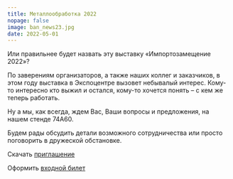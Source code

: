 ```yaml
---
title: Металлообработка 2022
nopage: false
image: ban_news23.jpg
date: 2022-05-01
---
```

Или правильнее будет назвать эту выставку «Импортозамещение 2022»?

По заверениям организаторов, а также наших коллег и заказчиков, в этом году выставка в Экспоцентре вызовет небывалый интерес. Кому-то интересно кто выжил и остался, кому-то хочется понять – с кем же теперь работать.

Ну а мы, как всегда, ждем Вас, Ваши вопросы и предложения, на нашем стенде 74А60.

Будем рады обсудить детали возможного сотрудничества или просто поговорить в дружеской обстановке.

Скачать [приглашение](/uploads/ME_MSK_2022.pdf)

Оформить [входной билет](https://www.metobr-expo.ru/ru/visitors/ticket/)